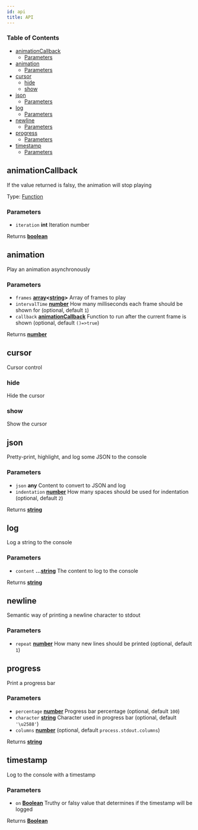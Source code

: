 ```yaml
---
id: api
title: API
---
```

<!-- Generated by documentation.js. Update this documentation by updating the source code. -->

### Table of Contents

-   [animationCallback][1]
    -   [Parameters][2]
-   [animation][3]
    -   [Parameters][4]
-   [cursor][5]
    -   [hide][6]
    -   [show][7]
-   [json][8]
    -   [Parameters][9]
-   [log][10]
    -   [Parameters][11]
-   [newline][12]
    -   [Parameters][13]
-   [progress][14]
    -   [Parameters][15]
-   [timestamp][16]
    -   [Parameters][17]

## animationCallback

If the value returned is falsy, the animation will stop playing

Type: [Function][18]

### Parameters

-   `iteration` **int** Iteration number

Returns **[boolean][19]** 

## animation

Play an animation asynchronously

### Parameters

-   `frames` **[array][20]&lt;[string][21]>** Array of frames to play
-   `intervalTime` **[number][22]** How many milliseconds each frame should be shown for (optional, default `1`)
-   `callback` **[animationCallback][23]** Function to run after the current frame is shown (optional, default `()=>true`)

Returns **[number][22]** 

## cursor

Cursor control

### hide

Hide the cursor

### show

Show the cursor

## json

Pretty-print, highlight, and log some JSON to the console

### Parameters

-   `json` **any** Content to convert to JSON and log
-   `indentation` **[number][22]** How many spaces should be used for indentation (optional, default `2`)

Returns **[string][21]** 

## log

Log a string to the console

### Parameters

-   `content` **...[string][21]** The content to log to the console

Returns **[string][21]** 

## newline

Semantic way of printing a newline character to stdout

### Parameters

-   `repeat` **[number][22]** How many new lines should be printed (optional, default `1`)

## progress

Print a progress bar

### Parameters

-   `percentage` **[number][22]** Progress bar percentage (optional, default `100`)
-   `character` **[string][21]** Character used in progress bar (optional, default `'\u2588'`)
-   `columns` **[number][22]**  (optional, default `process.stdout.columns`)

Returns **[string][21]** 

## timestamp

Log to the console with a timestamp

### Parameters

-   `on` **[Boolean][19]** Truthy or falsy value that determines if the timestamp will be logged

Returns **[Boolean][19]** 

[1]: #animationcallback

[2]: #parameters

[3]: #animation

[4]: #parameters-1

[5]: #cursor

[6]: #hide

[7]: #show

[8]: #json

[9]: #parameters-2

[10]: #log

[11]: #parameters-3

[12]: #newline

[13]: #parameters-4

[14]: #progress

[15]: #parameters-5

[16]: #timestamp

[17]: #parameters-6

[18]: https://developer.mozilla.org/docs/Web/JavaScript/Reference/Statements/function

[19]: https://developer.mozilla.org/docs/Web/JavaScript/Reference/Global_Objects/Boolean

[20]: https://developer.mozilla.org/docs/Web/JavaScript/Reference/Global_Objects/Array

[21]: https://developer.mozilla.org/docs/Web/JavaScript/Reference/Global_Objects/String

[22]: https://developer.mozilla.org/docs/Web/JavaScript/Reference/Global_Objects/Number

[23]: #animationcallback